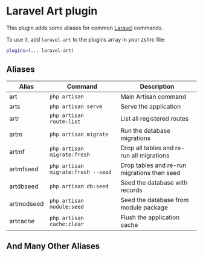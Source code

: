 # Laravel Art plugin

This plugin adds some aliases for common [Laravel](https://laravel.com/docs/) commands.

To use it, add `laravel-art` to the plugins array in your zshrc file:

```zsh
plugins=(... laravel-art)
```

## Aliases

| Alias     | Command                              | Description                         |
|-----------|--------------------------------------|-------------------------------------|
| art       | `php artisan`                        | Main Artisan command                |
| arts      | `php artisan serve`                  | Serve the application               |
| artr      | `php artisan route:list`             | List all registered routes          |
| artm      | `php artisan migrate`                | Run the database migrations         |
| artmf     | `php artisan migrate:fresh`          | Drop all tables and re-run all migrations  |
| artmfseed | `php artisan migrate:fresh --seed`   | Drop tables and re-run migrations then seed|
| artdbseed | `php artisan db:seed`                | Seed the database with records      |
| artmodseed| `php artisan module:seed`            | Seed the database from module package|
| artcache  | `php artisan cache:clear`            | Flush the application cache         |


## And Many Other Aliases
